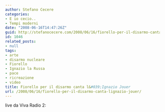 ```yaml
---
author: Stefano Cecere
categories:
- E io cecio..
- Tempi moderni
date: "2008-06-16T14:47:26Z"
guid: http://stefanocecere.com/2008/06/16/fiorello-per-il-disarmo-canta-lignazio-jouer/
id: 1046
related_posts:
- null
tags:
- arte
- disarmo nucleare
- Fiorello
- Ignazio la Russa
- pace
- ricreazione
- video
title: Fiorello per il disarmo canta l&#039;Ignazio Jouer
url: /2008/06/16/fiorello-per-il-disarmo-canta-lignazio-jouer/
---
```


live da Viva Radio 2: